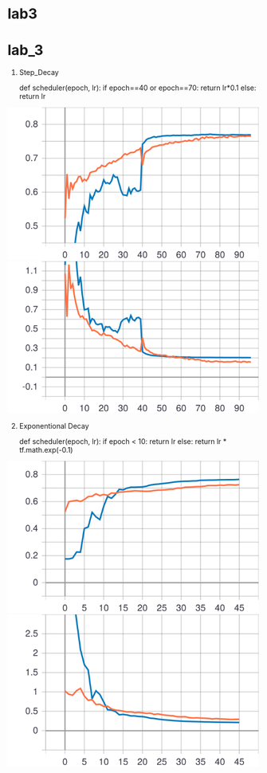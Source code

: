# lab3
# lab_3
1. Step_Decay


    def scheduler(epoch, lr):
      if epoch==40 or epoch==70:
        return lr*0.1
      else:
        return lr
        
![Image alt](https://github.com/maggiemmae/lab_3/blob/master/epoch_categorical_accuracy%20step.svg)
![Image alt](https://github.com/maggiemmae/lab_3/blob/master/epoch_loss%20step.svg)

2. Exponentional Decay

    def scheduler(epoch, lr):
      if epoch < 10:
        return lr
      else:
        return lr * tf.math.exp(-0.1)
        
![Image alt](https://github.com/maggiemmae/lab_3/blob/master/epoch_categorical_accuracy%20exp.svg)
![Image alt](https://github.com/maggiemmae/lab_3/blob/master/epoch_loss%20exp.svg)
